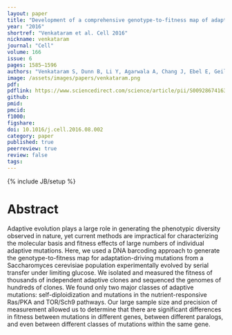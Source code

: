 ```yaml
---
layout: paper
title: "Development of a comprehensive genotype-to-fitness map of adaptation-driving mutations in yeast"
year: "2016"
shortref: "Venkataram et al. Cell 2016"
nickname: venkataram
journal: "Cell"
volume: 166
issue: 6
pages: 1585–1596
authors: "Venkataram S, Dunn B, Li Y, Agarwala A, Chang J, Ebel E, Geiler-Samerotte K, Herrisant L, Blundell J, Levy S, Fisher D, Sherlock G, Petrov D"
image: /assets/images/papers/venkataram.png
pdf: 
pdflink: https://www.sciencedirect.com/science/article/pii/S0092867416310108
github: 
pmid: 
pmcid: 
f1000: 
figshare: 
doi: 10.1016/j.cell.2016.08.002
category: paper
published: true
peerreview: true
review: false
tags: 
---
```

{% include JB/setup %}

# Abstract 

Adaptive evolution plays a large role in generating the phenotypic diversity observed in nature, yet current methods are impractical for characterizing the molecular basis and fitness effects of large numbers of individual adaptive mutations. Here, we used a DNA barcoding approach to generate the genotype-to-fitness map for adaptation-driving mutations from a Saccharomyces cerevisiae population experimentally evolved by serial transfer under limiting glucose. We isolated and measured the fitness of thousands of independent adaptive clones and sequenced the genomes of hundreds of clones. We found only two major classes of adaptive mutations: self-diploidization and mutations in the nutrient-responsive Ras/PKA and TOR/Sch9 pathways. Our large sample size and precision of measurement allowed us to determine that there are significant differences in fitness between mutations in different genes, between different paralogs, and even between different classes of mutations within the same gene.